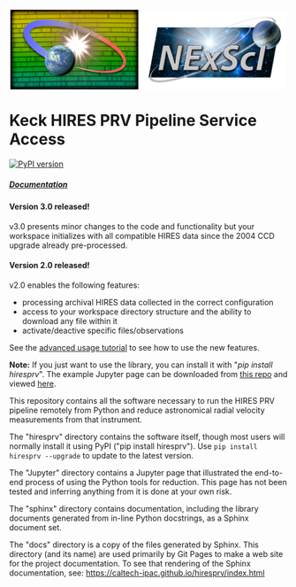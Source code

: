 <p align="center">
  <a href="https://nexsci.caltech.edu">
    <img src="https://github.com/Caltech-IPAC/hiresprv/blob/main/sphinx/_static/hiresprv_logoh.png?raw=true" width="500" align="center">
  </a>
</p>

# Keck HIRES PRV Pipeline Service Access

[![PyPI version](https://badge.fury.io/py/hiresprv.svg)](https://badge.fury.io/py/hiresprv)

##### [Documentation](https://caltech-ipac.github.io/hiresprv)


#### Version 3.0 released!

v3.0 presents minor changes to the code and functionality but your workspace initializes with all compatible HIRES data since the 2004 CCD upgrade already pre-processed.


#### Version 2.0 released!

v2.0 enables the following features:

* processing archival HIRES data collected in the correct configuration
* access to your workspace directory structure and the ability to download any file within it
* activate/deactive specific files/observations

See the <a href="https://caltech-ipac.github.io/hiresprv/tutorials/Advanced_Usage.html">advanced usage tutorial</a> to see how to use the new features.


<b>Note:</b> If you just want to use the library, you can install it with "<i>pip install hiresprv</i>".
The example Jupyter page can be downloaded from [this repo](Jupyter/HIRES_PRV_Service.ipynb)
and viewed <a href="https://caltech-ipac.github.io/hiresprv/tutorials/HIRES_PRV_Service.html">here</a>.

This repository contains all the software necessary to run the HIRES PRV pipeline remotely from Python
and reduce astronomical radial velocity measurements from that instrument.

The "hiresprv" directory contains the software itself, though most users will normally install it using
PyPI ("pip install hiresprv"). Use `pip install hiresprv --upgrade` to update to the latest version.

The "Jupyter" directory contains a Jupyter page that illustrated the end-to-end process of using the
Python tools for reduction.  This page has not been tested and inferring anything from it is done
at your own risk.

The "sphinx" directory contains documentation, including the library documents generated from in-line
Python docstrings, as a Sphinx document set.

The "docs" directory is a copy of the files generated by Sphinx.  This directory (and its name) are 
used primarily by Git Pages to make a web site for the project documentation.  To see that rendering
of the Sphinx documentation, see: https://caltech-ipac.github.io/hiresprv/index.html
